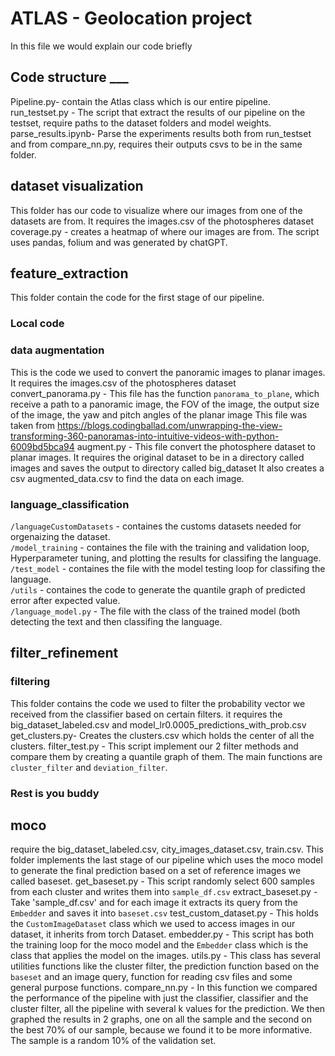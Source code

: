 # ATLAS - Geolocation project
In this file we would explain our code briefly
## Code structure ___
Pipeline.py- contain the Atlas class which is our entire pipeline.
run_testset.py - The script that extract the results of our pipeline on the testset, require paths to the dataset folders and model weights.
parse_results.ipynb- Parse the experiments results both from run_testset and from compare_nn.py, requires their outputs csvs to be in the same folder.
## dataset visualization
This folder has our code to visualize where our images from one of the datasets are from.
It requires the images.csv of the photospheres dataset
coverage.py - creates a heatmap of where our images are from. The script uses pandas, folium and was generated by chatGPT.
## feature_extraction
This folder contain the code for the first stage of our pipeline.
### Local code
### data augmentation
This is the code we used to convert the panoramic images to planar images.
It requires the images.csv of the photospheres dataset
convert_panorama.py - This file has the function `panorama_to_plane`, which receive a path to a panoramic image, the FOV of the image, the output size of the image, the yaw and pitch angles of the planar image
This file was taken from https://blogs.codingballad.com/unwrapping-the-view-transforming-360-panoramas-into-intuitive-videos-with-python-6009bd5bca94
augment.py - This file convert the photosphere dataset to planar images. It requires the original dataset to be in a directory called images and saves the output to directory called big_dataset
It also creates a csv augmented_data.csv to find the data on each image.
### language_classification
`/languageCustomDatasets` - containes the customs datasets needed for orgenaizing the dataset.<br />
`/model_training` - containes the file with the training and validation loop, Hyperparameter tuning, and plotting the results for classifing the language.<br />
`/test_model` - containes the file with the model testing loop for classifing the language.<br />
`/utils` - containes the code to generate the quantile graph of predicted error after expected value.<br />
`/language_model.py` - The file with the class of the trained model (both detecting the text and then classifing the language.<br />

## filter_refinement
### filtering
This folder contains the code we used to filter the probability vector we received from the classifier based on certain filters.
it requires the big_dataset_labeled.csv and model_lr0.0005_predictions_with_prob.csv
get_clusters.py- Creates the clusters.csv which holds the center of all the clusters.
filter_test.py - This script implement our 2 filter methods and compare them by creating a quantile graph of them.
The main functions are `cluster_filter` and `deviation_filter`.
### Rest is you buddy
## moco
require the big_dataset_labeled.csv, city_images_dataset.csv, train.csv.
This folder implements the last stage of our pipeline which uses the moco model to generate the final prediction based on a set of reference images we called baseset.
get_baseset.py - This script randomly select 600 samples from each cluster and writes them into `sample_df.csv`
extract_baseset.py - Take 'sample_df.csv' and for each image it extracts its query from the `Embedder` and saves it into `baseset.csv`
test_custom_dataset.py - This holds the `CustomImageDataset` class which we used to access images in our dataset, it inherits from torch Dataset.
embedder.py - This script has both the training loop for the moco model and the `Embedder` class which is the class that applies the model on the images.
utils.py - This class has several utilities functions like the cluster filter, the prediction function based on the `baseset` and an image query, function for reading csv files and some general purpose functions.
compare_nn.py - In this function we compared the performance of the pipeline with just the classifier, classifier and the cluster filter, all the pipeline with several k values for the prediction.
We then graphed the results in 2 graphs, one on all the sample and the second on the best 70% of our sample, because we found it to be more informative.
The sample is a random 10% of the validation set.
